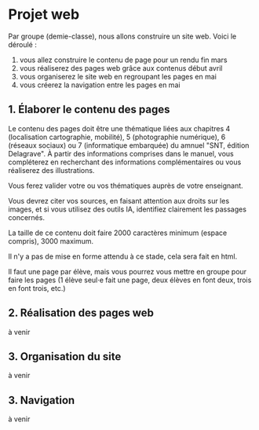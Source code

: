 # Projet web

Par groupe (demie-classe), nous allons construire un site web. Voici le déroulé :
1. vous allez construire le contenu de page pour un rendu fin mars
2. vous réaliserez des pages web grâce aux contenus début avril
3. vous organiserez le site web en regroupant les pages en mai
4. vous créerez la navigation entre les pages en mai

## 1. Élaborer le contenu des pages

Le contenu des pages doit être une thématique liées aux chapitres 4 (localisation cartographie, mobilité), 5 (photographie numérique), 6 (réseaux sociaux) ou 7 (informatique embarquée) du amnuel "SNT, édition Delagrave". 
À partir des informations comprises dans le manuel, vous compléterez en recherchant des informations complémentaires ou vous réaliserez des illustrations. 

Vous ferez valider votre ou vos thématiques auprès de votre enseignant. 

Vous devrez citer vos sources, en faisant attention aux droits sur les images, et si vous utilisez des outils IA, identifiez clairement les passages concernés. 

La taille de ce contenu doit faire 2000 caractères minimum (espace compris), 3000 maximum. 

Il n'y a pas de mise en forme attendu à ce stade, cela sera fait en html. 

Il faut une page par élève, mais vous pourrez vous mettre en groupe pour faire les pages (1 élève seul·e fait une page, deux élèves en font deux, trois en font trois, etc.)

## 2. Réalisation des pages web
à venir

## 3. Organisation du site
à venir

## 3. Navigation
à venir
